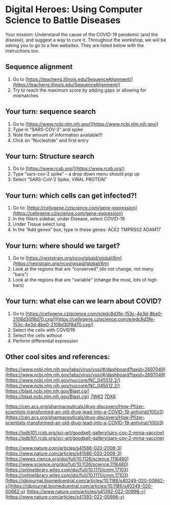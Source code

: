 # Digital Heroes: Using Computer Science to Battle Diseases
Your mission: 
Understand the cause of the COVID-19 pandemic (and the disease), and suggest a way to cure it. 
Throughout the workshop, we will be asking you to go to a few websites. They are listed below with the instructions too.  

## Sequence alignment 
1. Go to [https://teacheng.illinois.edu/SequenceAlignment/](https://teacheng.illinois.edu/SequenceAlignment/) 
2. Try to reach the maximum score by adding gaps or allowing for mismatches

## Your turn: sequence search
1. Go to [https://www.ncbi.nlm.nih.gov/](https://www.ncbi.nlm.nih.gov/)
2. Type in “SARS-COV-2” and spike
3. Note the amount of information available!!!
4. Click on “Nucleotide” and first entry

## Your turn: Structure search
1. Go to [https://www.rcsb.org/](https://www.rcsb.org/)
2. Type “sars-cov-2 spike” – a drop down menu should pop up
3. Select “SARS-CoV-2 Spike, VIRAL PROTEIN”

## Your turn: which cells can get infected?!
1. Go to: [https://cellxgene.cziscience.com/gene-expression](https://cellxgene.cziscience.com/gene-expression)
2. In the filters sidebar, under Disease, select COVID-19
3. Under Tissue select lung
4. In the “Add genes” box, type in these genes: ACE2  TMPRSS2   ADAM17

## Your turn: where should we target?
1. Go to [https://nextstrain.org/ncov/gisaid/global/6m](https://nextstrain.org/ncov/gisaid/global/6m)
2. Look at the regions that are “conserved” (do not change, not many "bars") 
3. Look at the regions that are “variable” (change the most, lots of high bars)


## Your turn: what else can we learn about COVID?
1. Go to [https://cellxgene.cziscience.com/e/edc8d3fe-153c-4e3d-8be0-2108d30f8d70.cxg/](https://cellxgene.cziscience.com/e/edc8d3fe-153c-4e3d-8be0-2108d30f8d70.cxg/)
2. Select the cells with COVID19
3. Select the cells without 
4. Perform differential expression


## Other cool sites and references: 
[https://www.ncbi.nlm.nih.gov/labs/virus/vssi/#/dashboard?taxid=2697049](https://www.ncbi.nlm.nih.gov/labs/virus/vssi/#/dashboard?taxid=2697049)
[https://www.ncbi.nlm.nih.gov/nuccore/NC_045512.2/](https://www.ncbi.nlm.nih.gov/nuccore/NC_045512.2/)
[https://blast.ncbi.nlm.nih.gov/Blast.cgi](https://blast.ncbi.nlm.nih.gov/Blast.cgi)
[7WK2](https://www.rcsb.org/structure/7WK2)
[7DX6](https://www.rcsb.org/structure/7DX6)

[https://cen.acs.org/pharmaceuticals/drug-discovery/How-Pfizer-scientists-transformed-an-old-drug-lead-into-a-COVID-19-antiviral/100/i3](https://cen.acs.org/pharmaceuticals/drug-discovery/How-Pfizer-scientists-transformed-an-old-drug-lead-into-a-COVID-19-antiviral/100/i3)

[https://pdb101.rcsb.org/sci-art/goodsell-gallery/sars-cov-2-mrna-vaccine](https://pdb101.rcsb.org/sci-art/goodsell-gallery/sars-cov-2-mrna-vaccine)

[https://www.nature.com/articles/s41586-020-2008-3](https://www.nature.com/articles/s41586-020-2008-3)
[https://wwws.cience.org/doi/full/10.1126/science.1116480](https://www.science.org/doi/full/10.1126/science.1116480)
[https://onlinelibrary.wiley.com/doi/full/10.1111/jcmm.17103](https://onlinelibrary.wiley.com/doi/full/10.1111/jcmm.17103)
[https://idpjournal.biomedcentral.com/articles/10.1186/s40249-020-00662-x](https://idpjournal.biomedcentral.com/articles/10.1186/s40249-020-00662-x)
[https://www.nature.com/articles/s41392-022-00996-y](https://www.nature.com/articles/s41392-022-00996-y)


 
